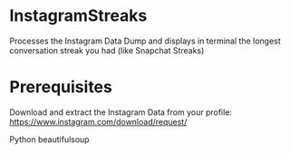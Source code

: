 # InstagramStreaks
Processes the Instagram Data Dump and displays in terminal the longest conversation streak you had (like Snapchat Streaks)

# Prerequisites 
Download and extract the Instagram Data from your profile: https://www.instagram.com/download/request/

Python
beautifulsoup
